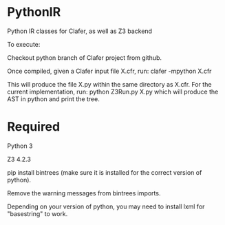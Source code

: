 PythonIR
========

Python IR classes for Clafer, as well as Z3 backend

To execute:

Checkout python branch of Clafer project from github.

Once compiled, given a Clafer input file X.cfr, run:
  clafer -mpython X.cfr

This will produce the file X.py within the same directory as X.cfr. For the current implementation, run:
  python Z3Run.py X.py
which will produce the AST in python and print the tree.

Required
========

Python 3

Z3 4.2.3

pip install bintrees (make sure it is installed for the correct version of python).

Remove the warning messages from bintrees imports.

Depending on your version of python, you may need to install lxml for "basestring" to work.
